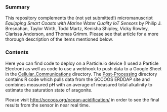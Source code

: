 ### Summary
This repository complements the (not yet submitted!) micromanuscript *Equipping Smart Coasts with Marine Water Quality IoT Sensors* by Philip J. Bresnahan, Taylor Wirth, Todd Martz, Kenisha Shipley, Vicky Rowley, Clarissa Anderson, and Thomas Grimm. Please see that article for a more thorough description of the items mentioned below.

### Contents
Here you can find code to deploy on a Particle.io device (I used a Particle Electron) as well as code to use a webhook to push data to a Google Sheet in the [Cellular_Communications](../../tree/master/Cellular_Communications) directory. The [Post-Processing](../../tree/master/Post-Processing) directory contains R code which pulls data from the SCCOOS ERDDAP site and combines measured pH with an average of measured total alkalinity to estimate the saturation state of aragonite.

Please visit http://sccoos.org/ocean-acidification/ in order to see the final results from the sensor in near real time.
